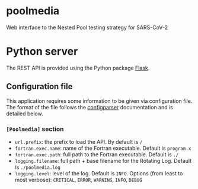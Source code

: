 # poolmedia
Web interface to the Nested Pool testing strategy for SARS-CoV-2

# Python server

The REST API is provided using the Python package
[Flask](https://flask.palletsprojects.com).

## Configuration file

This application requires some information to be given via
configuration file. The format of the file follows the
[configparser](https://docs.python.org/3/library/configparser.html)
documentation and is detailed below.

### `[Poolmedia]` section

  - `url.prefix`: the prefix to load the API. By default is `/`
  - `fortran.exec.name`: name of the Fortran executable. Default is `program.x`
  - `fortran.exec.path`: full path to the Fortran executable. Default is `./`
  - `logging.filename`: full path + base filename for the Rotating Log. Default is `./poolmedia.log`
  - `logging.level`: level of the log. Default is `INFO`. Options (from least to most verbose): `CRITICAL`, `ERROR`, `WARNING`, `INFO`, `DEBUG`
